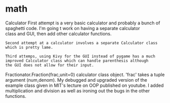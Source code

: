 # math

Calculator
    First attempt is a very basic calculator and probably a bunch of spaghetti code. I'm going t work on having a separate calculator       
    class and GUI, then add other calculator functions.
    
    Second attempt at a calculator involves a separate Calculator class which is pretty lame.
    
    Third attemps, using Kivy for the GUI instead of pygame has a much improved Calculator class which can handle parenthesis although
    the GUI does not allow for their input.
    

Fractionator.Fraction(frac,unit=0) calculator class object.
    'frac' takes a tuple argument (num,denom). 
    My debugged and upgraded version of the example class given in MIT's lecture on OOP published on youtube. 
    I added multiplication and division as well as ironing out the bugs in the other functions.
